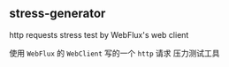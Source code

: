 stress-generator
---

http requests stress test by WebFlux's web client

使用 `WebFlux` 的 `WebClient` 写的一个 `http` 请求 压力测试工具



